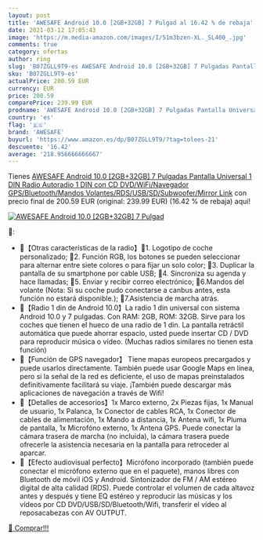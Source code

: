 ```yaml
---
layout: post
title: 'AWESAFE Android 10.0 [2GB+32GB] 7 Pulgad al 16.42 % de rebaja'
date: 2021-03-12 17:05:43
image: 'https://m.media-amazon.com/images/I/51m3bzen-XL._SL400_.jpg'
comments: true
category: ofertas
author: ring
slug: 'B07ZGLL9T9-es AWESAFE Android 10.0 [2GB+32GB] 7 Pulgadas Pantalla...'
sku: 'B07ZGLL9T9-es'
actualPrice: 200.59 EUR
currency: EUR
price: 200.59
comparePrice: 239.99 EUR
prodname: 'AWESAFE Android 10.0 [2GB+32GB] 7 Pulgadas Pantalla Universal 1 DIN Radio  Autoradio 1 DIN con CD DVD/WiFi/Navegador GPS/Bluetooth/Mandos Volantes/RDS/USB/SD/Subwoofer/Mirror Link'
country: 'es'
flag: '🇪🇸'
brand: 'AWESAFE'
buyurl: 'https://www.amazon.es/dp/B07ZGLL9T9/?tag=tolees-21'
descuento: '16.42'
average: '218.956666666667'
---
```


Tienes [AWESAFE Android 10.0 [2GB+32GB] 7 Pulgadas Pantalla Universal 1 DIN Radio  Autoradio 1 DIN con CD DVD/WiFi/Navegador GPS/Bluetooth/Mandos Volantes/RDS/USB/SD/Subwoofer/Mirror Link](https://www.amazon.es/dp/B07ZGLL9T9/?tag=tolees-21) con precio final de  200.59 EUR (original: 239.99 EUR) (16.42 %  de rebaja) aqui!

[![AWESAFE Android 10.0 [2GB+32GB] 7 Pulgad](https://m.media-amazon.com/images/I/51m3bzen-XL._SL400_.jpg)](https://www.amazon.es/dp/B07ZGLL9T9/?tag=tolees-21)

🔎:

- 🚗【Otras características de la radio】🌟1. Logotipo de coche personalizado; 🌟2. Función RGB, los botones se pueden seleccionar para alternar entre siete colores o para fijar un solo color; 🌟3. Duplicar la pantalla de su smartphone por cable USB; 🌟4. Sincroniza su agenda y hace llamadas; 🌟5. Enviar y recibir correo electrónico; 🌟6.Mandos del volante (Nota: Si su coche pudo conectarse a canbus antes, esta función no estará disponible.); 🌟7.Asistencia de marcha atrás.
- 🚗【Radio 1 din de Android 10.0】La radio 1 din universal con sistema Android 10.0 y 7 pulgadas. Con RAM: 2GB, ROM: 32GB. Sirve para los coches que tienen el hueco de una radio de 1 din. La pantalla retráctil automática que puede ahorrar espacio, usted puede insertar CD / DVD para reproducir música o vídeo. (Muchas radios similares no tienen esta función)
- 🚗【Función de GPS navegador】 Tiene mapas europeos precargados y puede usarlos directamente. También puede usar Google Maps en línea, pero si la señal de la red es deficiente, el uso de mapas preinstalados definitivamente facilitará su viaje. ¡También puede descargar más aplicaciones de navegación a través de Wifi!
- 🚗【Detalles de accesorios】1x Marco externo, 2x Piezas fijas, 1x Manual de usuario, 1x Palanca, 1x Conector de cables RCA, 1x Conector de cables de alimentación, 1x Mando a distancia, 1x Antena wifi, 1x Pluma de pantalla, 1x Microfóno externo, 1x Antena GPS. Puede conectar la cámara trasera de marcha (no incluida), la cámara trasera puede ofrecerle la asistencia necesaria en la pantalla para retroceder al aparcar.
- 🚗【Efecto audiovisual perfecto】Micrófono incorporado (también puede conectar el micrófono externo que en el paquete), manos libres con Bluetooth de móvil iOS y Android. Sintonizador de FM / AM estéreo digital de alta calidad (RDS). Puede controlar el volumen de cada altavoz antes y después y tiene EQ estéreo y reproducir las músicas y los vídeos por CD DVD/USB/SD/Bluetooth/Wifi, transferir el vídeo al reposacabezas con AV OUTPUT.

[🛒 Comprar!!!](https://www.amazon.es/dp/B07ZGLL9T9/?tag=tolees-21)
